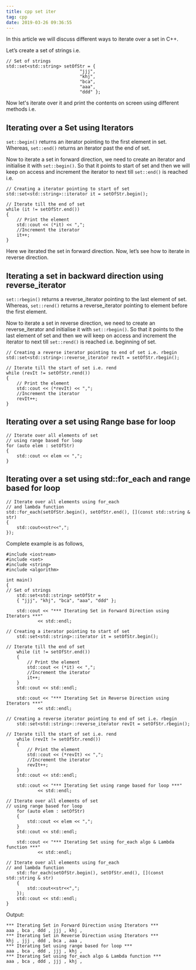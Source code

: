 ```yaml
---
title: cpp set iter
tag: cpp
date: 2019-03-26 09:36:55
---
```


In this article we will discuss different ways to iterate over a set in C++.

Let’s create a set of strings i.e.

```
// Set of strings
std::set<std::string> setOfStr = {
							"jjj",
							"khj",
							"bca",
							"aaa",
							"ddd" };
```

Now let's iterate over it and print the contents on screen using different methods i.e.

## Iterating over a Set using Iterators

`set::begin()` returns an iterator pointing to the first element in set. Whereas, `set::end()` returns an iterator past the end of set.

Now to iterate a set in forward direction, we need to create an iterator and initialise it with `set::begin()`. So that it points to start of set and then we will keep on access and increment the iterator to next till `set::end()` is reached i.e.

```
// Creating a iterator pointing to start of set
std::set<std::string>::iterator it = setOfStr.begin();

// Iterate till the end of set
while (it != setOfStr.end())
{
	// Print the element
	std::cout << (*it) << ",";
	//Increment the iterator
	it++;
}
```

Here we iterated the set in forward direction. Now, let’s see how to iterate in reverse direction.

## Iterating a set in backward direction using reverse_iterator

`set::rbegin()` returns a reverse_iterator pointing to the last element of set. Whereas, `set::rend()` returns a reverse_iterator pointing to element before the first element.

Now to iterate a set in reverse direction, we need to create an reverse_iterator and initialise it with `set::rbegin()`. So that it points to the last element of set and then we will keep on access and increment the iterator to next till `set::rend()` is reached i.e. beginning of set.

```
// Creating a reverse iterator pointing to end of set i.e. rbegin
std::set<std::string>::reverse_iterator revIt = setOfStr.rbegin();

// Iterate till the start of set i.e. rend
while (revIt != setOfStr.rend())
{
	// Print the element
	std::cout << (*revIt) << ",";
	//Increment the iterator
	revIt++;
}
```

## Iterating over a set using Range base for loop

```
// Iterate over all elements of set
// using range based for loop
for (auto elem : setOfStr)
{
	std::cout << elem << ",";
}
```

## Iterating over a set using std::for_each and range based for loop

```
// Iterate over all elements using for_each
// and lambda function
std::for_each(setOfStr.begin(), setOfStr.end(), [](const std::string & str)
{
	std::cout<<str<<",";
});
```

Complete example is as follows,

```
#include <iostream>
#include <set>
#include <string>
#include <algorithm>
 
int main()
{
// Set of strings
	std::set<std::string> setOfStr =
	{ "jjj", "khj", "bca", "aaa", "ddd" };
 
	std::cout << "*** Iterating Set in Forward Direction using Iterators ***"
			<< std::endl;
 
// Creating a iterator pointing to start of set
	std::set<std::string>::iterator it = setOfStr.begin();
 
// Iterate till the end of set
	while (it != setOfStr.end())
	{
		// Print the element
		std::cout << (*it) << ",";
		//Increment the iterator
		it++;
	}
	std::cout << std::endl;
 
	std::cout << "*** Iterating Set in Reverse Direction using Iterators ***"
			<< std::endl;
 
// Creating a reverse iterator pointing to end of set i.e. rbegin
	std::set<std::string>::reverse_iterator revIt = setOfStr.rbegin();
 
// Iterate till the start of set i.e. rend
	while (revIt != setOfStr.rend())
	{
		// Print the element
		std::cout << (*revIt) << ",";
		//Increment the iterator
		revIt++;
	}
	std::cout << std::endl;
 
	std::cout << "*** Iterating Set using range based for loop ***"
			<< std::endl;
 
// Iterate over all elements of set
// using range based for loop
	for (auto elem : setOfStr)
	{
		std::cout << elem << ",";
	}
	std::cout << std::endl;
 
	std::cout << "*** Iterating Set using for_each algo & Lambda function ***"
			<< std::endl;
 
// Iterate over all elements using for_each
// and lambda function
	std::for_each(setOfStr.begin(), setOfStr.end(), [](const std::string & str)
	{
		std::cout<<str<<",";
	});
	std::cout << std::endl;
}
```

Output:

```
*** Iterating Set in Forward Direction using Iterators ***
aaa , bca , ddd , jjj , khj , 
*** Iterating Set in Reverse Direction using Iterators ***
khj , jjj , ddd , bca , aaa , 
*** Iterating Set using range based for loop ***
aaa , bca , ddd , jjj , khj , 
*** Iterating Set using for_each algo & Lambda function ***
aaa , bca , ddd , jjj , khj ,
```